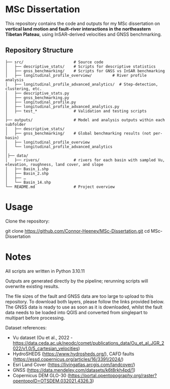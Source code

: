 # MSc Dissertation  

This repository contains the code and outputs for my MSc dissertation on **vertical land motion and fault–river interactions in the northeastern Tibetan Plateau**, using InSAR-derived velocities and GNSS benchmarking.  

## Repository Structure  

```plaintext
├── src/                      # Source code
│   ├── descriptive_stats/    # Scripts for descriptive statistics
│   ├── gnss_benchmarking/    # Scripts for GNSS vs InSAR benchmarking
│   ├── longitudinal_profile_overview/         # River profile analysis
│   ├── longitudinal_profile_advanced_analytics/  # Step-detection, clustering, etc.
│   ├── descriptive_stats.py
│   ├── gnss_benchmarking.py
│   ├── longitudinal_profile.py
│   ├── longitudinal_profile_advanced_analytics.py
│   ├── test_*                # Validation and testing scripts
│
├── outputs/                  # Model and analysis outputs within each subfolder
│   ├── descriptive_stats/              
│   ├── gnss_benchmarking/    # Global benchmarking results (not per-basin)
│   ├── longitudinal_profile_overview
│   └── longitudinal_profile_advanced_analytics
│
│├── data/
│   ├── rivers/               # rivers for each basin with sampled Vu, elevation, roughness, land cover, and slope              
│   ├── Basin_1.shp         
│   ├── Basin_2.shp
│   ├── …  
│   └── Basin_14.shp
└── README.md                 # Project overview

```

# Usage

Clone the repository:

git clone https://github.com/Connor-Heeney/MSc-Dissertation.git
cd MSc-Dissertation


# Notes

All scripts are written in Python 3.10.11

Outputs are generated directly by the pipeline; rerunning scripts will overwrite existing results.

The file sizes of the fault and GNSS data are too large to upload to this repository. To download both layers, please follow the links provided below. The GNSS data is ready to use as soon as it is downloaded, whilst the fault data needs to be loaded into QGIS and converted from singlepart to multipart before processing. 

Dataset references: 

- Vu dataset (Ou et al., 2022 - https://data.ceda.ac.uk/neodc/comet/publications_data/Ou_et_al_JGR_2022/v1.0/5_cartesian_velocities)
- HydroSHEDS (https://www.hydrosheds.org/), CAFD faults (https://essd.copernicus.org/articles/16/3391/2024/)
- Esri Land Cover (https://livingatlas.arcgis.com/landcover/)
- GNSS (https://data.mendeley.com/datasets/k6t8rkh4pd/1)
- Copernicus DEM GLO-30 (https://portal.opentopography.org/raster?opentopoID=OTSDEM.032021.4326.3)
